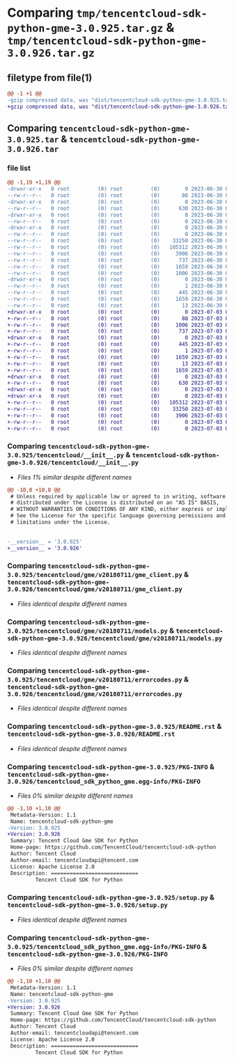 # Comparing `tmp/tencentcloud-sdk-python-gme-3.0.925.tar.gz` & `tmp/tencentcloud-sdk-python-gme-3.0.926.tar.gz`

## filetype from file(1)

```diff
@@ -1 +1 @@
-gzip compressed data, was "dist/tencentcloud-sdk-python-gme-3.0.925.tar", last modified: Fri Jun 30 02:14:32 2023, max compression
+gzip compressed data, was "dist/tencentcloud-sdk-python-gme-3.0.926.tar", last modified: Mon Jul  3 00:27:14 2023, max compression
```

## Comparing `tencentcloud-sdk-python-gme-3.0.925.tar` & `tencentcloud-sdk-python-gme-3.0.926.tar`

### file list

```diff
@@ -1,19 +1,19 @@
-drwxr-xr-x   0 root         (0) root         (0)        0 2023-06-30 02:14:32.000000 tencentcloud-sdk-python-gme-3.0.925/
--rw-r--r--   0 root         (0) root         (0)       88 2023-06-30 02:14:32.000000 tencentcloud-sdk-python-gme-3.0.925/setup.cfg
-drwxr-xr-x   0 root         (0) root         (0)        0 2023-06-30 02:14:32.000000 tencentcloud-sdk-python-gme-3.0.925/tencentcloud/
--rw-r--r--   0 root         (0) root         (0)      630 2023-06-30 02:14:31.000000 tencentcloud-sdk-python-gme-3.0.925/tencentcloud/__init__.py
-drwxr-xr-x   0 root         (0) root         (0)        0 2023-06-30 02:14:32.000000 tencentcloud-sdk-python-gme-3.0.925/tencentcloud/gme/
--rw-r--r--   0 root         (0) root         (0)        0 2023-06-30 02:14:31.000000 tencentcloud-sdk-python-gme-3.0.925/tencentcloud/gme/__init__.py
-drwxr-xr-x   0 root         (0) root         (0)        0 2023-06-30 02:14:32.000000 tencentcloud-sdk-python-gme-3.0.925/tencentcloud/gme/v20180711/
--rw-r--r--   0 root         (0) root         (0)        0 2023-06-30 02:14:31.000000 tencentcloud-sdk-python-gme-3.0.925/tencentcloud/gme/v20180711/__init__.py
--rw-r--r--   0 root         (0) root         (0)    33250 2023-06-30 02:14:31.000000 tencentcloud-sdk-python-gme-3.0.925/tencentcloud/gme/v20180711/gme_client.py
--rw-r--r--   0 root         (0) root         (0)   105312 2023-06-30 02:14:31.000000 tencentcloud-sdk-python-gme-3.0.925/tencentcloud/gme/v20180711/models.py
--rw-r--r--   0 root         (0) root         (0)     3906 2023-06-30 02:14:31.000000 tencentcloud-sdk-python-gme-3.0.925/tencentcloud/gme/v20180711/errorcodes.py
--rw-r--r--   0 root         (0) root         (0)      737 2023-06-30 02:14:31.000000 tencentcloud-sdk-python-gme-3.0.925/README.rst
--rw-r--r--   0 root         (0) root         (0)     1659 2023-06-30 02:14:32.000000 tencentcloud-sdk-python-gme-3.0.925/PKG-INFO
--rw-r--r--   0 root         (0) root         (0)     1006 2023-06-30 02:14:31.000000 tencentcloud-sdk-python-gme-3.0.925/setup.py
-drwxr-xr-x   0 root         (0) root         (0)        0 2023-06-30 02:14:32.000000 tencentcloud-sdk-python-gme-3.0.925/tencentcloud_sdk_python_gme.egg-info/
--rw-r--r--   0 root         (0) root         (0)        1 2023-06-30 02:14:32.000000 tencentcloud-sdk-python-gme-3.0.925/tencentcloud_sdk_python_gme.egg-info/dependency_links.txt
--rw-r--r--   0 root         (0) root         (0)      445 2023-06-30 02:14:32.000000 tencentcloud-sdk-python-gme-3.0.925/tencentcloud_sdk_python_gme.egg-info/SOURCES.txt
--rw-r--r--   0 root         (0) root         (0)     1659 2023-06-30 02:14:32.000000 tencentcloud-sdk-python-gme-3.0.925/tencentcloud_sdk_python_gme.egg-info/PKG-INFO
--rw-r--r--   0 root         (0) root         (0)       13 2023-06-30 02:14:32.000000 tencentcloud-sdk-python-gme-3.0.925/tencentcloud_sdk_python_gme.egg-info/top_level.txt
+drwxr-xr-x   0 root         (0) root         (0)        0 2023-07-03 00:27:14.000000 tencentcloud-sdk-python-gme-3.0.926/
+-rw-r--r--   0 root         (0) root         (0)       88 2023-07-03 00:27:14.000000 tencentcloud-sdk-python-gme-3.0.926/setup.cfg
+-rw-r--r--   0 root         (0) root         (0)     1006 2023-07-03 00:27:14.000000 tencentcloud-sdk-python-gme-3.0.926/setup.py
+-rw-r--r--   0 root         (0) root         (0)      737 2023-07-03 00:27:14.000000 tencentcloud-sdk-python-gme-3.0.926/README.rst
+drwxr-xr-x   0 root         (0) root         (0)        0 2023-07-03 00:27:14.000000 tencentcloud-sdk-python-gme-3.0.926/tencentcloud_sdk_python_gme.egg-info/
+-rw-r--r--   0 root         (0) root         (0)      445 2023-07-03 00:27:14.000000 tencentcloud-sdk-python-gme-3.0.926/tencentcloud_sdk_python_gme.egg-info/SOURCES.txt
+-rw-r--r--   0 root         (0) root         (0)        1 2023-07-03 00:27:14.000000 tencentcloud-sdk-python-gme-3.0.926/tencentcloud_sdk_python_gme.egg-info/dependency_links.txt
+-rw-r--r--   0 root         (0) root         (0)     1659 2023-07-03 00:27:14.000000 tencentcloud-sdk-python-gme-3.0.926/tencentcloud_sdk_python_gme.egg-info/PKG-INFO
+-rw-r--r--   0 root         (0) root         (0)       13 2023-07-03 00:27:14.000000 tencentcloud-sdk-python-gme-3.0.926/tencentcloud_sdk_python_gme.egg-info/top_level.txt
+-rw-r--r--   0 root         (0) root         (0)     1659 2023-07-03 00:27:14.000000 tencentcloud-sdk-python-gme-3.0.926/PKG-INFO
+drwxr-xr-x   0 root         (0) root         (0)        0 2023-07-03 00:27:14.000000 tencentcloud-sdk-python-gme-3.0.926/tencentcloud/
+-rw-r--r--   0 root         (0) root         (0)      630 2023-07-03 00:27:14.000000 tencentcloud-sdk-python-gme-3.0.926/tencentcloud/__init__.py
+drwxr-xr-x   0 root         (0) root         (0)        0 2023-07-03 00:27:14.000000 tencentcloud-sdk-python-gme-3.0.926/tencentcloud/gme/
+drwxr-xr-x   0 root         (0) root         (0)        0 2023-07-03 00:27:14.000000 tencentcloud-sdk-python-gme-3.0.926/tencentcloud/gme/v20180711/
+-rw-r--r--   0 root         (0) root         (0)   105312 2023-07-03 00:27:14.000000 tencentcloud-sdk-python-gme-3.0.926/tencentcloud/gme/v20180711/models.py
+-rw-r--r--   0 root         (0) root         (0)    33250 2023-07-03 00:27:14.000000 tencentcloud-sdk-python-gme-3.0.926/tencentcloud/gme/v20180711/gme_client.py
+-rw-r--r--   0 root         (0) root         (0)     3906 2023-07-03 00:27:14.000000 tencentcloud-sdk-python-gme-3.0.926/tencentcloud/gme/v20180711/errorcodes.py
+-rw-r--r--   0 root         (0) root         (0)        0 2023-07-03 00:27:14.000000 tencentcloud-sdk-python-gme-3.0.926/tencentcloud/gme/v20180711/__init__.py
+-rw-r--r--   0 root         (0) root         (0)        0 2023-07-03 00:27:14.000000 tencentcloud-sdk-python-gme-3.0.926/tencentcloud/gme/__init__.py
```

### Comparing `tencentcloud-sdk-python-gme-3.0.925/tencentcloud/__init__.py` & `tencentcloud-sdk-python-gme-3.0.926/tencentcloud/__init__.py`

 * *Files 1% similar despite different names*

```diff
@@ -10,8 +10,8 @@
 # Unless required by applicable law or agreed to in writing, software
 # distributed under the License is distributed on an "AS IS" BASIS,
 # WITHOUT WARRANTIES OR CONDITIONS OF ANY KIND, either express or implied.
 # See the License for the specific language governing permissions and
 # limitations under the License.
 
 
-__version__ = '3.0.925'
+__version__ = '3.0.926'
```

### Comparing `tencentcloud-sdk-python-gme-3.0.925/tencentcloud/gme/v20180711/gme_client.py` & `tencentcloud-sdk-python-gme-3.0.926/tencentcloud/gme/v20180711/gme_client.py`

 * *Files identical despite different names*

### Comparing `tencentcloud-sdk-python-gme-3.0.925/tencentcloud/gme/v20180711/models.py` & `tencentcloud-sdk-python-gme-3.0.926/tencentcloud/gme/v20180711/models.py`

 * *Files identical despite different names*

### Comparing `tencentcloud-sdk-python-gme-3.0.925/tencentcloud/gme/v20180711/errorcodes.py` & `tencentcloud-sdk-python-gme-3.0.926/tencentcloud/gme/v20180711/errorcodes.py`

 * *Files identical despite different names*

### Comparing `tencentcloud-sdk-python-gme-3.0.925/README.rst` & `tencentcloud-sdk-python-gme-3.0.926/README.rst`

 * *Files identical despite different names*

### Comparing `tencentcloud-sdk-python-gme-3.0.925/PKG-INFO` & `tencentcloud-sdk-python-gme-3.0.926/tencentcloud_sdk_python_gme.egg-info/PKG-INFO`

 * *Files 0% similar despite different names*

```diff
@@ -1,10 +1,10 @@
 Metadata-Version: 1.1
 Name: tencentcloud-sdk-python-gme
-Version: 3.0.925
+Version: 3.0.926
 Summary: Tencent Cloud Gme SDK for Python
 Home-page: https://github.com/TencentCloud/tencentcloud-sdk-python
 Author: Tencent Cloud
 Author-email: tencentcloudapi@tencent.com
 License: Apache License 2.0
 Description: ============================
         Tencent Cloud SDK for Python
```

### Comparing `tencentcloud-sdk-python-gme-3.0.925/setup.py` & `tencentcloud-sdk-python-gme-3.0.926/setup.py`

 * *Files identical despite different names*

### Comparing `tencentcloud-sdk-python-gme-3.0.925/tencentcloud_sdk_python_gme.egg-info/PKG-INFO` & `tencentcloud-sdk-python-gme-3.0.926/PKG-INFO`

 * *Files 0% similar despite different names*

```diff
@@ -1,10 +1,10 @@
 Metadata-Version: 1.1
 Name: tencentcloud-sdk-python-gme
-Version: 3.0.925
+Version: 3.0.926
 Summary: Tencent Cloud Gme SDK for Python
 Home-page: https://github.com/TencentCloud/tencentcloud-sdk-python
 Author: Tencent Cloud
 Author-email: tencentcloudapi@tencent.com
 License: Apache License 2.0
 Description: ============================
         Tencent Cloud SDK for Python
```

